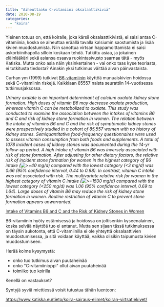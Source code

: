 ```yaml
---
title: "Aiheuttaako C-vitamiini oksalaattikiviä"
date: 2010-08-19
categories: 
  - "koira"
---
```


Yleinen totuus on, että koiralle, joka kärsii oksalaattikivistä, ei saisi antaa C-vitamiinia, koska se aiheuttaa eräällä tavalla kalsiumin saostumista ja lisää kivien muodostumista. Niin sanottua virtsan happamoittamista ei saisi askorbiinihapolla silloin koskaan tehdä. Tutkittu asiaa, ja jokainen eläinlääkäri sekä asiansa osaava ruokintasivusto saarnaa tätä - myös Katiska. Mutta onko asia näin yksinkertainen - vai onko taas kyse teoriasta, ei tutkitusta tiedosta? Ainakin yksi tutkimus väittää aivan päinvastaista.

<!--more-->

Curhan ym (1999) tutkivat [B6\-vitamiinin](https://www.katiska.eu/tieto/koira-tieto-ravitsemus/b-vitamiinit/pyridoksiini-b6-vitamiini/) käyttöä munuaiskivien hoidossa sekä C-vitamiinin riskejä. Kaikkiaan 85557 naista seurattiin 14-vuotisessa tutkimusjaksossa.

_Urinary oxalate is an important determinant of calcium oxalate kidney stone formation. High doses of vitamin B6 may decrease oxalate production, whereas vitamin C can be metabolized to oxalate. This study was conducted to examine the association between the intakes of vitamins B6 and C and risk of kidney stone formation in women. The relation between the intake of vitamins B6 and C and the risk of symptomatic kidney stones were prospectively studied in a cohort of 85,557 women with no history of kidney stones. Semiquantitative food-frequency questionnaires were used to assess vitamin consumption from both foods and supplements. A total of 1078 incident cases of kidney stones was documented during the 14-yr follow-up period. A high intake of vitamin B6 was inversely associated with risk of stone formation. After adjusting for other dietary factors, the relative risk of incident stone formation for women in the highest category of B6 intake (![>=](images/ge.gif)40 mg/d) compared with the lowest category (<3 mg/d) was 0.66 (95% confidence interval, 0.44 to 0.98). In contrast, vitamin C intake was not associated with risk. The multivariate relative risk for women in the highest category of vitamin C intake (![>=](images/ge.gif)1500 mg/d) compared with the lowest category (<250 mg/d) was 1.06 (95% confidence interval, 0.69 to 1.64). Large doses of vitamin B6 may reduce the risk of kidney stone formation in women. Routine restriction of vitamin C to prevent stone formation appears unwarranted._

[Intake of Vitamins B6 and C and the Risk of Kidney Stones in Women](http://jasn.asnjournals.org/cgi/content/full/10/4/840)

B6\-vitamiinin hyöty estämisessä ja hoidossa on joltisenkin kyseenalainen, koska selvää näyttöä tuo ei antanut. Mutta sen sijaan tässä tutkimuksessa on täysin aukotonta, että C-vitamiinilla ei ole yhteyttä oksalaattivien muodostumisessa, ja sitä voidaan käyttää, vaikka olisikin taipumusta kivien muodostumiseen.

Herää kolme kysymystä:

- onko tuo tutkimus aivan puutaheinää
- onko "C-vitamiinioppi" ollut aivan puutaheinää
- toimiiko tuo koirilla

Kenellä on vastaukset?

Syntyjä syviä miettiessä voisit tutustua tähän luentoon:

https://www.katiska.eu/tieto/koira-sairaus-elimet/koiran-virtsatiekivet/
